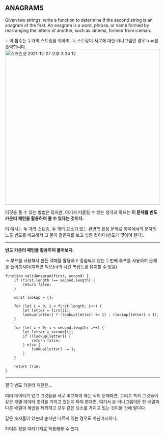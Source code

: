 ## ANAGRAMS

Given two strings, write a function to determine if the second string is an anagram of the first. An anagram is a word, phrase, or name formed by rearranging the letters of another, such as cinema, formed from iceman.

<aside>
💡 이 함수는 두개의 스트링을 취하며, 두 스트링이 서로에 대한 아나그램인 경우 true를 출력합니다.

</aside>
<img width="504" alt="스크린샷 2021-12-27 오후 3 24 12" src="https://user-images.githubusercontent.com/80245801/147443981-101535b4-2f32-440f-b5ad-eaabc63022c0.png">


이것을 풀 수 있는 방법은 많지만, 여기서 떠올릴 수 있는 생각과 목표는 **이 문제를 빈도 카운터 패턴을 활용하여 풀 수 있다는 것이다.** 

이 예시는 두 개의 스트링, 두 개의 요소가 있는 완변학 활용 문제로 양쪽에서의 문자의 노출 빈도를 비교해서 그 둘이 같은지를 보고 싶은 것이다(빈도가 맞아야 한다).

---

**빈도 카운터 패턴을 활용하여 풀어보자.**

→ 루프를 사용해서 만든 객체를 활용하고 중첩되지 않는 두번째 루프를 사용하여 문제를 풀어봅시다(이러면 빅오(n)의 시간 복잡도를 유지할 수 있음)

```tsx
function validAnagram(first, second) {
    if (first.length !== second.length) {
        return false;
    }

    const lookup = {};

    for (let i = 0; i < first.length; i++) {
        let letter = first[i];
        lookup[letter] ? (lookup[letter] += 1) : (lookup[letter] = 1);
    }

    for (let i = 0; i < second.length; i++) {
        let letter = second[i];
        if (!lookup[letter]) {
            return false;
        } else {
            lookup[letter] -= 1;
        }
    }

    return true;
}
```

---

결국 빈도 카운터 패턴은...

여러 데이터가 있고 그것들을 서로 비교해야 하는 식의 문제라면, 그리고 특히 그것들이 같은 개별 데이터 조각을 가지고 있는지 봐야 한다면, 여기서 본 아나그램이든 한 배열과 다른 배열이 제곱을 제외하고 모두 같은 요소를 가지고 있는 것이들 간에 말이다. 

같은 숫자들이 있는데 순서만 다르게 있는 경우도 마찬가지이다.

하여튼 정말 여러가지로 적용해볼 수 있다.
